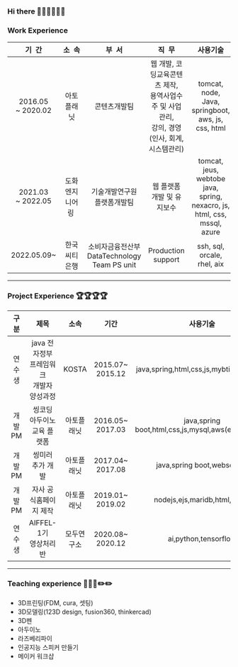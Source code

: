 ### Hi there 👋🐑🐑🐑🐑🐑

### Work Experience 
| 기&nbsp;&nbsp;간 | 소&nbsp;&nbsp;속 | 부&nbsp;&nbsp;서 | 직&nbsp;&nbsp;무 | 사용기술  |
|:------:|:----:|:-------:|:-------:|:-------:|
| 2016.05<br/>~ 2020.02 | 아토 플래닛    | 콘텐츠개발팀 | 웹 개발, 코딩교육콘텐츠 제작, <br/>용역사업수주 및 사업관리, <br/>강의, 경영(인사, 회계, 시스템관리) | tomcat, node, Java, springboot, <br/>aws, js, css, html|
| 2021.03<br/>~ 2022.05| 도화엔지니어링&nbsp; | 기술개발연구원<br/>플랫폼개발팀 | 웹 플랫폼 개발 및 유지보수| tomcat, jeus, webtobe java, spring, <br/>nexacro, js, html, css, mssql, azure|
| 2022.05.09~          | 한국씨티은행| 소비자금융전산부 <br/> DataTechnology<br/>Team PS unit | Production support | ssh, sql, orcale, rhel, aix |

-----
### Project Experience 🏆🏆🏆🏆
| 구분 | 제목 | 소속 | 기간 | 사용기술  | etc|
|:---:|:----------:|:------:|:------:|:-----:|:-------:|
|연수생   |java 전자정부 프레임워크<br/> 개발자 양성과정|KOSTA|2015.07~<br/>2015.12|java,spring,html,css,js,mybtis,oracle,sql|[link](https://github.com/ittapa/Tippingpoint)|
|개발PM   |씽코딩 아두이노 <br/>교육 플랫폼|아토플래닛|2016.05~<br/>2017.03|java,spring boot,html,css,js,mysql,aws(ec2,rds),svg |[link](https://thingcoding.qook.io/) |
|개발PM   |씽미러 추가 개발         |아토플래닛|2017.04~<br/>2017.08|java,spring boot,websocket |[link](https://thingcoding.qook.io/)
|개발PM   |자사 공식홈페이지 제작   |아토플래닛|2019.01~<br/>2019.02|nodejs,ejs,maridb,html,css,js |[link](https://ato.qook.io) |
|연수생   |AIFFEL-1기 <br/> 영상처리반|모두연구소|2020.08~<br/>2020.12|ai,python,tensorflow  |[link](https://github.com/ittapa/AIFFEL_LSG)|

-----
### Teaching experience 📑📑📑✏️✏️
- 3D프린팅(FDM, cura, 셋팅)
- 3D모델링(123D design, fusion360, thinkercad)
- 3D펜
- 아두이노
- 라즈베리파이
- 인공지능 스피커 만들기
- 메이커 워크샵



<!--
**ittapa/ittapa** is a ✨ _special_ ✨ repository because its `README.md` (this file) appears on your GitHub profile.






Here are some ideas to get you started:

- 🔭 I’m currently working on ...
- 🌱 I’m currently learning ...
- 👯 I’m looking to collaborate on ...
- 🤔 I’m looking for help with ...
- 💬 Ask me about ...
- 📫 How to reach me: ...
- 😄 Pronouns: ...
- ⚡ Fun fact: ...
-->
